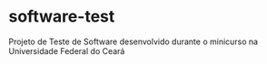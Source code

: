 # software-test
Projeto de Teste de Software desenvolvido durante o minicurso na Universidade Federal do Ceará
